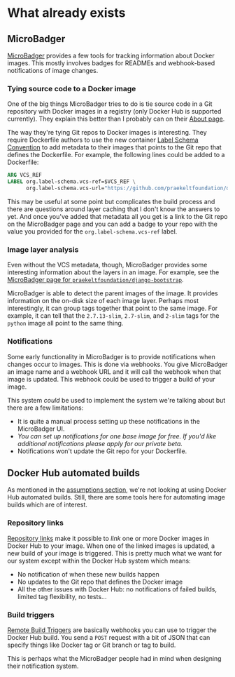 # What already exists
## MicroBadger
[MicroBadger](https://microbadger.com) provides a few tools for tracking information about Docker images. This mostly involves badges for READMEs and webhook-based notifications of image changes.

### Tying source code to a Docker image
One of the big things MicroBadger tries to do is tie source code in a Git repository with Docker images in a registry (only Docker Hub is supported currently). They explain this better than I probably can on their [About page](https://microbadger.com/about).

The way they're tying Git repos to Docker images is interesting. They require Dockerfile authors to use the new container [Label Schema Convention](http://label-schema.org) to add metadata to their images that points to the Git repo that defines the Dockerfile. For example, the following lines could be added to a Dockerfile:
```dockerfile
ARG VCS_REF
LABEL org.label-schema.vcs-ref=$VCS_REF \
      org.label-schema.vcs-url="https://github.com/praekeltfoundation/docker-vumi"
```

This may be useful at some point but complicates the build process and there are questions around layer caching that I don't know the answers to yet. And once you've added that metadata all you get is a link to the Git repo on the MicroBadger page and you can add a badge to your repo with the value you provided for the `org.label-schema.vcs-ref` label.

### Image layer analysis
Even without the VCS metadata, though, MicroBadger provides some interesting information about the layers in an image. For example, see the [MicroBadger page for `praekeltfoundation/django-bootstrap`](https://microbadger.com/images/praekeltfoundation/django-bootstrap).

MicroBadger is able to detect the parent images of the image. It provides information on the on-disk size of each image layer. Perhaps most interestingly, it can group tags together that point to the same image. For example, it can tell that the `2.7.13-slim`, `2.7-slim`, and `2-slim` tags for the `python` image all point to the same thing.

### Notifications
Some early functionality in MicroBadger is to provide notifications when changes occur to images. This is done via webhooks. You give MicroBadger an image name and a webhook URL and it will call the webhook when that image is updated. This webhook could be used to trigger a build of your image.

This system _could_ be used to implement the system we're talking about but there are a few limitations:
* It is quite a manual process setting up these notifications in the MicroBadger UI.
* _You can set up notifications for one base image for free. If you'd like additional notifications please apply for our private beta._
* Notifications won't update the Git repo for your Dockerfile.

## Docker Hub automated builds
As mentioned in the [assumptions section](assumptions.md), we're not looking at using Docker Hub automated builds. Still, there are some tools here for automating image builds which are of interest.

### Repository links
[Repository links](https://docs.docker.com/docker-hub/builds/#repository-links) make it possible to _link_ one or more Docker images in Docker Hub to your image. When one of the linked images is updated, a new build of your image is triggered. This is pretty much what we want for our system except within the Docker Hub system which means:
* No notification of when these new builds happen
* No updates to the Git repo that defines the Docker image
* All the other issues with Docker Hub: no notifications of failed builds, limited tag flexibility, no tests...

### Build triggers
[Remote Build Triggers](https://docs.docker.com/docker-hub/builds/#remote-build-triggers) are basically webhooks you can use to trigger the Docker Hub build. You send a `POST` request with a bit of JSON that can specify things like Docker tag or Git branch or tag to build.

This is perhaps what the MicroBadger people had in mind when designing their notification system.
